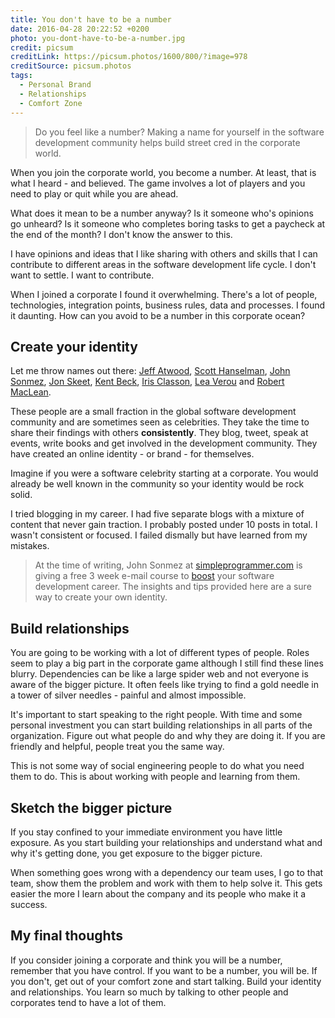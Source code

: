 ```yaml
---
title: You don't have to be a number
date: 2016-04-28 20:22:52 +0200
photo: you-dont-have-to-be-a-number.jpg
credit: picsum
creditLink: https://picsum.photos/1600/800/?image=978
creditSource: picsum.photos
tags:
  - Personal Brand
  - Relationships
  - Comfort Zone
---
```


> Do you feel like a number? Making a name for yourself in the software
> development community helps build street cred in the corporate world.

When you join the corporate world, you become a number. At least, that is what
I heard - and believed. The game involves a lot of players and you need to play
or quit while you are ahead.

What does it mean to be a number anyway? Is it someone who's opinions go
unheard? Is it someone who completes boring tasks to get a paycheck at the
end of the month? I don't know the answer to this.

I have opinions and ideas that I like sharing with others and skills that I
can contribute to different areas in the software development life cycle. I
don't want to settle. I want to contribute.

When I joined a corporate I found it overwhelming. There's a lot of people,
technologies, integration points, business rules, data and
processes. I found it daunting. How can you avoid to be a
number in this corporate ocean?

## Create your identity

Let me throw names out there: [Jeff Atwood](http://blog.codinghorror.com/),
[Scott Hanselman](http://www.hanselman.com/), [John Sonmez](http://simpleprogrammer.com/),
[Jon Skeet](https://codeblog.jonskeet.uk/), [Kent Beck](http://c2.com/cgi/wiki?KentBeck),
[Iris Classon](http://irisclasson.com/), [Lea Verou](http://lea.verou.me/) and
[Robert MacLean](http://www.sadev.co.za/).

These people are a small fraction in the global software development community
and are sometimes seen as celebrities. They take the time to share their
findings with others **consistently**. They blog, tweet, speak at
events, write books and get involved in the development community.
They have created an online identity - or brand - for themselves.

Imagine if you were a software celebrity starting at a corporate. You would
already be well known in the community so your identity would be rock solid.

I tried blogging in my career. I had five separate blogs with a mixture of
content that never gain traction. I probably posted under 10 posts in total. I
wasn't consistent or focused. I failed dismally but have learned from my mistakes.

> At the time of writing, John Sonmez at [simpleprogrammer.com](http://simpleprogrammer.com/)
> is giving a free 3 week e-mail course to [boost](http://devcareerboost.com/blog-course/)
> your software development career. The insights and tips provided here are a sure
> way to create your own identity.

## Build relationships

You are going to be working with a lot of different types of people. Roles seem
to play a big part in the corporate game although I still find these lines blurry.
Dependencies can be like a large spider web and not everyone is aware of the
bigger picture. It often feels like trying to find a gold needle in a tower of
silver needles - painful and almost impossible.

It's important to start speaking to the right people. With time and some
personal investment you can start building relationships in all parts of the
organization. Figure out what people do and why they are doing it. If you are
friendly and helpful, people treat you the same way.

This is not some way of social engineering people to do what you need them to do.
This is about working with people and learning from them.

## Sketch the bigger picture

If you stay confined to your immediate environment you have little exposure.
As you start building your relationships and understand what and why it's getting done, you get exposure to the bigger picture.

When something goes wrong with a dependency our team uses, I go to that team,
show them the problem and work with them to help solve it. This gets easier the
more I learn about the company and its people who make it a success.

## My final thoughts

If you consider joining a corporate and think you will be a number,
remember that you have control. If you want to be a number, you will
be. If you don't, get out of your comfort zone and start talking.
Build your identity and relationships. You learn so much by talking to
other people and corporates tend to have a lot of them.
